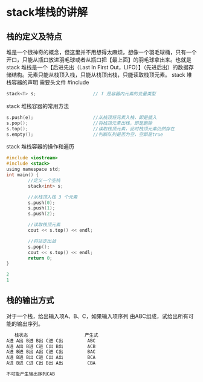 # stack堆栈的讲解
## 栈的定义及特点
堆是一个很神奇的概念，但这里并不用想得太麻烦，想像一个羽毛球桶，只有一个开口，只能从瓶口放进羽毛球或者从瓶口把【最上面】的羽毛球拿出来。也就是 stack 堆栈是一个【后进先出（Last In First Out，LIFO）】（先进后出）的数据存储结构。元素只能从栈顶入栈，只能从栈顶出栈，只能读取栈顶元素。
stack 堆栈容器的声明
需要头文件 #include <stack>
```C
stack<T> s;                     // T 是容器内元素的变量类型
```
stack 堆栈容器的常用方法
```C
s.push(e);                      //从栈顶将元素入栈，即是插入
s.pop();                        //将栈顶元素出栈，即是删除
s.top();                        //读取栈顶元素，此时栈顶元素仍然存在
s.empty();                      //判断队列是否为空，空即是true
```
stack 堆栈容器的操作和遍历
```C
#include <iostream>
#include <stack>
using namespace std;
int main() {
        //定义一个空栈
        stack<int> s;

        //从栈顶入栈 3 个元素
        s.push(0);
        s.push(1);
        s.push(2);

        //读取栈顶元素
        cout << s.top() << endl;

        //将站定出战
        s.pop();
        cout << s.top() << endl;
        return 0;
}

```
```C
2
1
```
## 栈的输出方式
对于一个栈，给出输入项A、B、C，如果输入项序列
由ABC组成，试给出所有可能的输出序列。
```C
   栈状态                     产生式
A进 A出 B进 B出 C进 C出         ABC
A进 A出 B进 C进 C出 B出         ACB
A进 B进 B出 A出 C进 C出         BAC
A进 B进 B出 C进 C出 A出         BCA
A进 B进 C进 C出 B出 A出         CBA

不可能产生输出序列CAB
```
